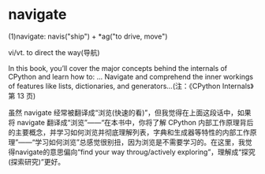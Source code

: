 # navigate

(1)navigate: navis("ship") + *ag("to drive, move")

vi/vt. to direct the way(导航)

In this book, you’ll cover the major concepts behind the internals of CPython and learn how to: ... Navigate and comprehend the inner workings of features like lists, dictionaries, and generators...(注：《CPython Internals》第 13 页)

虽然 navigate 经常被翻译成“浏览(快速的看)”，但我觉得在上面这段话中，如果将 navigate 翻译成“浏览”——“在本书中，你将了解 CPython 内部工作原理背后的主要概念，并学习如何浏览并彻底理解列表，字典和生成器等特性的内部工作原理”——“学习如何浏览”总感觉很别扭，因为浏览是不需要学习的。在这里，我觉得navigate的意思偏向“find your way throug/actively exploring”，理解成“探究(探索研究)”更好。